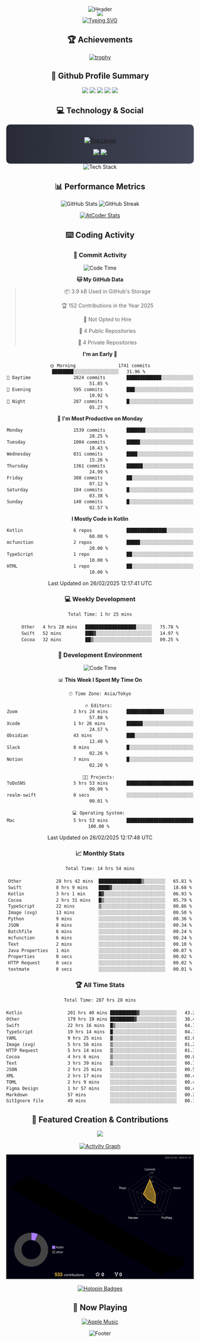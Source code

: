 <div align="center">
  
![Header](https://capsule-render.vercel.app/api?type=waving&color=gradient&customColorList=12&height=300&section=header&text=Welcome%20to%20Batapii's%20Universe&fontSize=50&animation=fadeIn&fontAlignY=40&desc=Android%20Developer%20|%20Kotlin%20LOVE%20)

<div style="margin-top: -20px;">
  <img src="https://readme-typing-svg.herokuapp.com/?lines=Crafting+Android+Experiences;Building+Tomorrow's+Apps+Today;Always+Learning,+Always+Growing&font=Fira%20Code&center=true&width=440&height=45&color=f75c7e&vCenter=true&size=22&pause=1000">
</div>

<a href="https://git.io/typing-svg">
  <img src="https://readme-typing-svg.demolab.com?font=Fira+Code&weight=600&size=28&duration=4000&pause=1000&center=true&vCenter=true&width=800&lines=Hey+there!+I'm+Batapii+%F0%9F%91%8B;Android+Developer+from+Japan+%F0%9F%87%AF%F0%9F%87%B5" alt="Typing SVG" />
</a>

## 🏆 Achievements

[![trophy](https://github-profile-trophy.vercel.app/?username=batapii&theme=onestar&no-frame=true&no-bg=true&column=8&rank=SECRET,SSS,SS,S,AAA,AA,A,B,C,?&margin-w=10&margin-h=10)](https://github.com/ryo-ma/github-profile-trophy)

## 🎯 Github Profile Summary

<div align="center">
  <img src="http://github-profile-summary-cards.vercel.app/api/cards/profile-details?username=batapii&theme=radical" />
  <img src="http://github-profile-summary-cards.vercel.app/api/cards/repos-per-language?username=batapii&theme=radical" />
  <img src="http://github-profile-summary-cards.vercel.app/api/cards/most-commit-language?username=batapii&theme=radical" />
  <img src="http://github-profile-summary-cards.vercel.app/api/cards/stats?username=batapii&theme=radical" />
  <img src="http://github-profile-summary-cards.vercel.app/api/cards/productive-time?username=batapii&theme=radical" />
</div>

## 💻 Technology & Social

<div align="center" style="background: linear-gradient(to right, #282A36, #44475A); padding: 20px; border-radius: 10px;">

[![Top Langs](https://github-readme-stats.vercel.app/api/top-langs/?username=batapii
)](https://github.com/anuraghazra/github-readme-stats)

<div style="margin-top: 15px">
<a href="https://github.com/batapii"><img src="https://img.shields.io/github/followers/batapii?style=for-the-badge&logo=github&label=Follow&color=ff6e96&labelColor=282A36"/></a>
<a href="https://twitter.com/batapii3939"><img src="https://img.shields.io/twitter/follow/batapii?style=for-the-badge&logo=twitter&color=1DA1F2&labelColor=282A36&label= Twitter"/></a>
</div>

</div>

<div align="center">
<img src="https://github-readme-tech-stack.vercel.app/api/cards?title=Tech+Stack&align=center&titleAlign=center&fontSize=20&lineHeight=10&lineCount=4&theme=github_dark&width=800&bg=%230D1117&badge=%23161B22&border=%2321262D&titleColor=%2358A6FF&line1=kotlin%2Ckotlin%2C0095D5%3Bandroid%2Candroid%2C00ff00%3Bjetpackcompose%2Cjetpack%2C4285F4%3B&line2=swift%2Cswift%2CFA7343%3Bfirebase%2Cfirebase%2CFFCA28%3Bgithub%2Cgithub%2C181717%3B&line3=typescript%2Ctypescript%2C3178C6%3Bgraphql%2Cgraphql%2CE10098%3Bsupabase%2Csupabase%2C3FCF8E%3B&line4=gradle%2Cgradle%2C02303A%3Bgitkraken%2Cgitkraken%2C179287%3Bpostman%2Cpostman%2CFF6C37%3B" alt="Tech Stack" />
</div>



## 📊 Performance Metrics

<div align="center">

![GitHub Stats](https://github-readme-stats.vercel.app/api?username=batapii&show_icons=true&theme=radical&hide_border=true&bg_color=0D1117)
![GitHub Streak](https://github-readme-streak-stats.herokuapp.com/?user=batapii&theme=radical&hide_border=true&background=0D1117)

[![AtCoder Stats](https://atcoder-readme-stats.vercel.app/stats/batapii3939?theme=dark&show_history=5&width=495)](https://github.com/iwbc-mzk/atcoder-readme-stats)

</div>

## ⌨️ Coding Activity

### 🌟 Commit Activity
<!--START_SECTION:commit-stats-->
![Code Time](http://img.shields.io/badge/Code%20Time-466%20hrs%2047%20mins-blue)

**🐱 My GitHub Data** 

> 📦 3.9 kB Used in GitHub's Storage 
 > 
> 🏆 152 Contributions in the Year 2025
 > 
> 🚫 Not Opted to Hire
 > 
> 📜 4 Public Repositories 
 > 
> 🔑 4 Private Repositories 
 > 
**I'm an Early 🐤** 

```text
🌞 Morning                1741 commits        ████████░░░░░░░░░░░░░░░░░   31.96 % 
🌆 Daytime                2824 commits        █████████████░░░░░░░░░░░░   51.85 % 
🌃 Evening                595 commits         ███░░░░░░░░░░░░░░░░░░░░░░   10.92 % 
🌙 Night                  287 commits         █░░░░░░░░░░░░░░░░░░░░░░░░   05.27 % 
```
📅 **I'm Most Productive on Monday** 

```text
Monday                   1539 commits        ███████░░░░░░░░░░░░░░░░░░   28.25 % 
Tuesday                  1004 commits        █████░░░░░░░░░░░░░░░░░░░░   18.43 % 
Wednesday                831 commits         ████░░░░░░░░░░░░░░░░░░░░░   15.26 % 
Thursday                 1361 commits        ██████░░░░░░░░░░░░░░░░░░░   24.99 % 
Friday                   388 commits         ██░░░░░░░░░░░░░░░░░░░░░░░   07.12 % 
Saturday                 184 commits         █░░░░░░░░░░░░░░░░░░░░░░░░   03.38 % 
Sunday                   140 commits         █░░░░░░░░░░░░░░░░░░░░░░░░   02.57 % 
```


**I Mostly Code in Kotlin** 

```text
Kotlin                   6 repos             ███████████████░░░░░░░░░░   60.00 % 
mcfunction               2 repos             █████░░░░░░░░░░░░░░░░░░░░   20.00 % 
TypeScript               1 repo              ██░░░░░░░░░░░░░░░░░░░░░░░   10.00 % 
HTML                     1 repo              ██░░░░░░░░░░░░░░░░░░░░░░░   10.00 % 
```




 Last Updated on 26/02/2025 12:17:41 UTC
<!--END_SECTION:commit-stats-->

### 💻 Weekly Development
<!--START_SECTION:wakatime-->

```txt
Total Time: 1 hr 25 mins

Other   4 hrs 28 mins   ███████████████████░░░░░░   75.78 %
Swift   52 mins         ███▓░░░░░░░░░░░░░░░░░░░░░   14.97 %
Cocoa   32 mins         ██▒░░░░░░░░░░░░░░░░░░░░░░   09.25 %
```

<!--END_SECTION:wakatime-->

### 🔨 Development Environment
<!--START_SECTION:dev-stats-->
![Code Time](http://img.shields.io/badge/Code%20Time-466%20hrs%2047%20mins-blue)

📊 **This Week I Spent My Time On** 

```text
🕑︎ Time Zone: Asia/Tokyo

🔥 Editors: 
Zoom                     3 hrs 24 mins       ██████████████░░░░░░░░░░░   57.88 % 
Xcode                    1 hr 26 mins        ██████░░░░░░░░░░░░░░░░░░░   24.57 % 
Obsidian                 43 mins             ███░░░░░░░░░░░░░░░░░░░░░░   12.40 % 
Slack                    8 mins              █░░░░░░░░░░░░░░░░░░░░░░░░   02.26 % 
Notion                   7 mins              █░░░░░░░░░░░░░░░░░░░░░░░░   02.20 % 

🐱‍💻 Projects: 
ToDoSNS                  5 hrs 53 mins       █████████████████████████   99.99 % 
realm-swift              0 secs              ░░░░░░░░░░░░░░░░░░░░░░░░░   00.01 % 

💻 Operating System: 
Mac                      5 hrs 53 mins       █████████████████████████   100.00 % 
```


 Last Updated on 26/02/2025 12:17:48 UTC
<!--END_SECTION:dev-stats-->

### 📈 Monthly Stats
<!--START_SECTION:wakamonth-->

```txt
Total Time: 14 hrs 54 mins

Other             28 hrs 42 mins  ████████████████▒░░░░░░░░   65.81 %
Swift             8 hrs 9 mins    ████▓░░░░░░░░░░░░░░░░░░░░   18.68 %
Kotlin            3 hrs 1 min     █▓░░░░░░░░░░░░░░░░░░░░░░░   06.93 %
Cocoa             2 hrs 31 mins   █▒░░░░░░░░░░░░░░░░░░░░░░░   05.79 %
TypeScript        22 mins         ▒░░░░░░░░░░░░░░░░░░░░░░░░   00.86 %
Image (svg)       13 mins         ░░░░░░░░░░░░░░░░░░░░░░░░░   00.50 %
Python            9 mins          ░░░░░░░░░░░░░░░░░░░░░░░░░   00.36 %
JSON              8 mins          ░░░░░░░░░░░░░░░░░░░░░░░░░   00.34 %
Batchfile         6 mins          ░░░░░░░░░░░░░░░░░░░░░░░░░   00.24 %
mcfunction        6 mins          ░░░░░░░░░░░░░░░░░░░░░░░░░   00.24 %
Text              2 mins          ░░░░░░░░░░░░░░░░░░░░░░░░░   00.10 %
Java Properties   1 min           ░░░░░░░░░░░░░░░░░░░░░░░░░   00.07 %
Properties        0 secs          ░░░░░░░░░░░░░░░░░░░░░░░░░   00.02 %
HTTP Request      0 secs          ░░░░░░░░░░░░░░░░░░░░░░░░░   00.02 %
textmate          0 secs          ░░░░░░░░░░░░░░░░░░░░░░░░░   00.01 %
```

<!--END_SECTION:wakamonth-->

### 🏆 All Time Stats
<!--START_SECTION:wakaalltime-->

```txt
Total Time: 287 hrs 28 mins

Kotlin                 201 hrs 40 mins ██████████▓░░░░░░░░░░░░░░   43.20 %
Other                  179 hrs 19 mins █████████▓░░░░░░░░░░░░░░░   38.42 %
Swift                  22 hrs 16 mins  █▒░░░░░░░░░░░░░░░░░░░░░░░   04.77 %
TypeScript             19 hrs 14 mins  █░░░░░░░░░░░░░░░░░░░░░░░░   04.12 %
YAML                   9 hrs 25 mins   ▓░░░░░░░░░░░░░░░░░░░░░░░░   02.02 %
Image (svg)            5 hrs 56 mins   ▒░░░░░░░░░░░░░░░░░░░░░░░░   01.27 %
HTTP Request           5 hrs 14 mins   ▒░░░░░░░░░░░░░░░░░░░░░░░░   01.12 %
Cocoa                  4 hrs 6 mins    ▒░░░░░░░░░░░░░░░░░░░░░░░░   00.88 %
Text                   3 hrs 39 mins   ▒░░░░░░░░░░░░░░░░░░░░░░░░   00.78 %
JSON                   2 hrs 25 mins   ░░░░░░░░░░░░░░░░░░░░░░░░░   00.52 %
XML                    2 hrs 17 mins   ░░░░░░░░░░░░░░░░░░░░░░░░░   00.49 %
TOML                   2 hrs 9 mins    ░░░░░░░░░░░░░░░░░░░░░░░░░   00.46 %
Figma Design           1 hr 57 mins    ░░░░░░░░░░░░░░░░░░░░░░░░░   00.42 %
Markdown               57 mins         ░░░░░░░░░░░░░░░░░░░░░░░░░   00.20 %
GitIgnore file         49 mins         ░░░░░░░░░░░░░░░░░░░░░░░░░   00.18 %
```

<!--END_SECTION:wakaalltime-->


## 🌟 Featured Creation & Contributions

<div align="center">
  <a href="https://github.com/batapii/ToDoSNS">
    <img src="https://github-readme-stats.vercel.app/api/pin/?username=batapii&repo=ToDoSNS&theme=radical&hide_border=true&bg_color=0D1117" />
  </a>

[![Activity Graph](https://github-readme-activity-graph.vercel.app/graph?username=batapii&custom_title=Contribution%20Graph&hide_border=true&theme=radical&bg_color=0D1117)](https://github.com/ashutosh00710/github-readme-activity-graph)

![3D Contrib](./profile-3d-contrib/profile-night-rainbow.svg)

[![Holopin Badges](https://holopin.me/batapii)](https://holopin.io/@batapii)

</div>

## 🎵 Now Playing

<div align="center">
  
[![Apple Music](https://music-profile.rayriffy.com/theme/dark.svg?uid=001005.6598667d2ffd4a10a4f429edd0ba24c4.1156)](https://github.com/rayriffy/apple-music-github-profile)

</div>

![Footer](https://capsule-render.vercel.app/api?type=waving&color=gradient&customColorList=12&height=100&section=footer)

</div>
